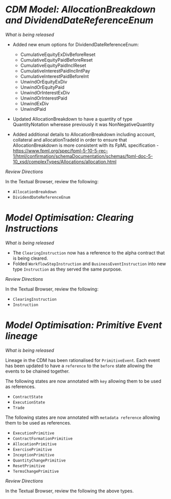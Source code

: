 # *CDM Model: AllocationBreakdown and DividendDateReferenceEnum*

_What is being released_

 * Added new enum options for DividendDateReferenceEnum:
   * CumulativeEquityExDivBeforeReset
   * CumulativeEquityPaidBeforeReset
   * CumulativeEquityPaidInclReset
   * CumulativeInterestPaidInclIntPay
   * CumulativeInterestPaidBeforeInt
   * UnwindOrEquityExDiv
   * UnwindOrEquityPaid
   * UnwindOrInterestExDiv
   * UnwindOrInterestPaid
   * UnwindExDiv
   * UnwindPaid
   
 * Updated AllocationBreakdown to have a quantity of type QuantityNotation wherease previously it was NonNegativeQuantity

 * Added additional details to AllocationBreakdown including account, collateral and allocationTradeId in order to ensure that AllocationBreakdown is more consistent with its FpML specification - https://www.fpml.org/spec/fpml-5-10-5-rec-1/html/confirmation/schemaDocumentation/schemas/fpml-doc-5-10_xsd/complexTypes/Allocations/allocation.html

_Review Directions_

In the Textual Browser, review the following:
 * `AllocationBreakdown`
 * `DividendDateReferenceEnum`

# *Model Optimisation: Clearing Instructions*

_What is being released_

* The `ClearingInstruction` now has a reference to the alpha contract that is being cleared. 
* Folded `WorkflowStepInstruction` and `BusinessEventInstruction` into new type `Instruction` as they served the same purpose.

_Review Directions_

In the Textual Browser, review the following:
 * `ClearingInstruction`
 * `Instruction`
 
 # *Model Optimisation: Primitive Event lineage*

_What is being released_

Lineage in the CDM has been rationalised for `PrimitiveEvent`. Each event has been updated to have a `reference` to the `before` state allowing the events to be chained together.

The following states are now annotated with `key` allowing them to be used as references.
 * `ContractState`
 * `ExecutionState`
 * `Trade`
 
 The following states are now annotated with `metadata reference` allowing them to be used as references.
 * `ExecutionPrimitive`
 * `ContractFormationPrimitive`
 * `AllocationPrimitive`
 * `ExercisePrimitive`
 * `InceptionPrimitive`
 * `QuantityChangePrimitive`
 * `ResetPrimitive`
 * `TermsChangePrimitive`

_Review Directions_

In the Textual Browser, review the following the above types.


 
